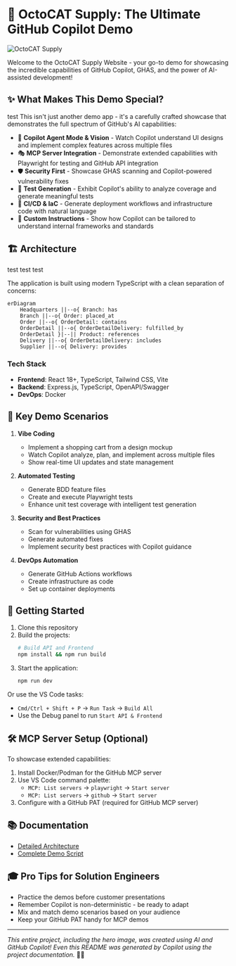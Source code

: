# 🚀 OctoCAT Supply: The Ultimate GitHub Copilot Demo

![OctoCAT Supply](./frontend/public/hero.png)

Welcome to the OctoCAT Supply Website - your go-to demo for showcasing the incredible capabilities of GitHub Copilot, GHAS, and the power of AI-assisted development!

## ✨ What Makes This Demo Special?
test
This isn't just another demo app - it's a carefully crafted showcase that demonstrates the full spectrum of GitHub's AI capabilities:

- 🤖 **Copilot Agent Mode & Vision** - Watch Copilot understand UI designs and implement complex features across multiple files
- 🎭 **MCP Server Integration** - Demonstrate extended capabilities with Playwright for testing and GitHub API integration
- 🛡️ **Security First** - Showcase GHAS scanning and Copilot-powered vulnerability fixes
- 🧪 **Test Generation** - Exhibit Copilot's ability to analyze coverage and generate meaningful tests
- 🔄 **CI/CD & IaC** - Generate deployment workflows and infrastructure code with natural language
- 🎯 **Custom Instructions** - Show how Copilot can be tailored to understand internal frameworks and standards

## 🏗️ Architecture

test
test
test

The application is built using modern TypeScript with a clean separation of concerns:

```mermaid
erDiagram
    Headquarters ||--o{ Branch: has
    Branch ||--o{ Order: placed_at
    Order ||--o{ OrderDetail: contains
    OrderDetail ||--o{ OrderDetailDelivery: fulfilled_by
    OrderDetail }|--|| Product: references
    Delivery ||--o{ OrderDetailDelivery: includes
    Supplier ||--o{ Delivery: provides
```

### Tech Stack
- **Frontend**: React 18+, TypeScript, Tailwind CSS, Vite
- **Backend**: Express.js, TypeScript, OpenAPI/Swagger
- **DevOps**: Docker

## 🎯 Key Demo Scenarios

1. **Vibe Coding**
   - Implement a shopping cart from a design mockup
   - Watch Copilot analyze, plan, and implement across multiple files
   - Show real-time UI updates and state management

2. **Automated Testing**
   - Generate BDD feature files
   - Create and execute Playwright tests
   - Enhance unit test coverage with intelligent test generation

3. **Security and Best Practices**
   - Scan for vulnerabilities using GHAS
   - Generate automated fixes
   - Implement security best practices with Copilot guidance

4. **DevOps Automation**
   - Generate GitHub Actions workflows
   - Create infrastructure as code
   - Set up container deployments

## 🚀 Getting Started

1. Clone this repository
2. Build the projects:
   ```bash
   # Build API and Frontend
   npm install && npm run build
   ```
3. Start the application:
   ```bash
   npm run dev
   ```

Or use the VS Code tasks:
- `Cmd/Ctrl + Shift + P` -> `Run Task` -> `Build All`
- Use the Debug panel to run `Start API & Frontend`

## 🛠️ MCP Server Setup (Optional)

To showcase extended capabilities:

1. Install Docker/Podman for the GitHub MCP server
2. Use VS Code command palette:
   - `MCP: List servers` -> `playwright` -> `Start server`
   - `MCP: List servers` -> `github` -> `Start server`
3. Configure with a GitHub PAT (required for GitHub MCP server)

## 📚 Documentation

- [Detailed Architecture](./docs/architecture.md)
- [Complete Demo Script](./docs/demo-script.md)

## 🎓 Pro Tips for Solution Engineers

- Practice the demos before customer presentations
- Remember Copilot is non-deterministic - be ready to adapt
- Mix and match demo scenarios based on your audience
- Keep your GitHub PAT handy for MCP demos

---

*This entire project, including the hero image, was created using AI and GitHub Copilot! Even this README was generated by Copilot using the project documentation.* 🤖✨
